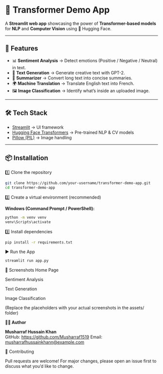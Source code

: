 # 🧠 Transformer Demo App  

A **Streamlit web app** showcasing the power of **Transformer-based models** for **NLP** and **Computer Vision** using 🤗 Hugging Face.  

---

## 🚀 Features  
- 📊 **Sentiment Analysis** → Detect emotions (Positive / Negative / Neutral) in text.  
- 📝 **Text Generation** → Generate creative text with GPT-2.  
- 📖 **Summarizer** → Convert long text into concise summaries.  
- 🌍 **Machine Translation** → Translate English text into French.  
- 🖼️ **Image Classification** → Identify what’s inside an uploaded image.  

---

## 🛠️ Tech Stack  
- [Streamlit](https://streamlit.io/) → UI framework  
- [Hugging Face Transformers](https://huggingface.co/transformers/) → Pre-trained NLP & CV models  
- [Pillow (PIL)](https://pillow.readthedocs.io/en/stable/) → Image handling  

---

## 📦 Installation  

1️⃣ Clone the repository  

```bash
git clone https://github.com/your-username/transformer-demo-app.git
cd transformer-demo-app
```

2️⃣ Create a virtual environment (recommended)

**Windows (Command Prompt / PowerShell):**
```cmd
python -m venv venv
venv\Scripts\activate
```

3️⃣ Install dependencies
```cmd
pip install -r requirements.txt
```

▶️ Run the App
```cmd
streamlit run app.py
```

📸 Screenshots
Home Page

Sentiment Analysis

Text Generation

Image Classification

(Replace the placeholders with your actual screenshots in the assets/ folder)


<b>👨‍💻 Author</b>

<b>Musharraf Hussain Khan</b><br>
GitHub: https://github.com/Musharraf1519
Email: musharrafhussainkhann@example.com

🤝 Contributing

Pull requests are welcome! For major changes, please open an issue first to discuss what you’d like to change.

